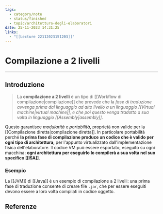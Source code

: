 ```yaml
---
tags:
  - category/note
  - status/finished
  - topic/architettura-degli-elaboratori
date: 25-11-2023 14:31:25
links:
  - "[[Lecture 22112023151203]]"
---
```

# Compilazione a 2 livelli
---
## Introduzione
> La **compilazione a 2 livelli** è un tipo di [[Workflow di compilazione|compilazione]] che prevede che la _fase di traduzione avvenga prima dal linguaggio ad alto livello a un linguaggio [[Virtual machine|virtual machine]], e che poi questo venga tradotto a sua volta in linguaggio [[Assembly|assembly]]_.

Questo garantisce _modularità_ e _portabilità_, proprietà non valide per la [[Compilazione diretta|compilazione diretta]]. In particolare portabilità perché **la prima fase di compilazione produce un codice che è valido per ogni tipo di architettura**, per l'appunto virtualizzato dall'implementazione fisica dell'elaboratore. Il codice VM può essere esportato, eseguito su ogni macchina: **ogni architettura per eseguirlo lo compilerà a sua volta nel suo specifico [[ISA]]**.

### Esempio
La [[JVM]] di [[Java]] è un esempio di compilazione a 2 livelli: una prima fase di traduzione consente di creare file `.jar`, che per essere eseguiti devono essere a loro volta compilati in codice oggetto.

## Referenze